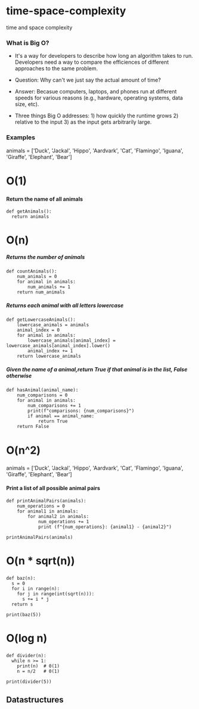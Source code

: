 # time-space-complexity
time and space complexity

### What is Big O?

- It's a way for developers to describe how long an algorithm takes to run.  Developers need a way to compare the efficiences of different approaches to the same problem.

- Question: Why can't we just say the actual amount of time?  
- Answer: Becasue computers, laptops, and phones run at different speeds for various reasons (e.g., hardware, operating systems, data size, etc).
- Three things Big O addresses: 1) how quickly the runtime grows 2) relative to the input 3) as the input gets arbitrarily large.


### Examples
  
animals = ['Duck', 'Jackal', 'Hippo', 'Aardvark', 'Cat', 'Flamingo', 'Iguana', 'Giraffe', 'Elephant', 'Bear']

###
# O(1)
###
#### Return the name of all animals
```
def getAnimals():
  return animals
```
####
# O(n)
####
##### Returns the number of animals
```
def countAnimals():
    num_animals = 0
    for animal in animals:
        num_animals += 1
    return num_animals
```
##### Returns each animal with all letters lowercase
```
def getLowercaseAnimals():
    lowercase_animals = animals
    animal_index = 0
    for animal in animals:
        lowercase_animals[animal_index] = lowercase_animals[animal_index].lower()
        animal_index += 1
    return lowercase_animals
```
##### Given the name of a animal,return True if that animal is in the list, False otherwise
```
def hasAnimal(animal_name):
    num_comparisons = 0
    for animal in animals:
        num_comparisons += 1
        print(f"comparisons: {num_comparisons}")
        if animal == animal_name:
            return True
    return False
```


###
# O(n^2)
###
animals = ['Duck', 'Jackal', 'Hippo', 'Aardvark', 'Cat', 'Flamingo', 'Iguana', 'Giraffe', 'Elephant', 'Bear']

#### Print a list of all possible animal pairs
```
def printAnimalPairs(animals):
    num_operations = 0
    for animal1 in animals:
        for animal2 in animals:
            num_operations += 1
            print (f"{num_operations}: {animal1} - {animal2}")

printAnimalPairs(animals)
```

###
# O(n * sqrt(n))
###
```
def baz(n):
  s = 0
  for i in range(n):
    for j in range(int(sqrt(n))):
      s += i * j
  return s

print(baz(5))
```

###
# O(log n)
###
```
def divider(n):
  while n >= 1:
    print(n)  # 0(1)
    n = n/2   # 0(1)

print(divider(5))
```

## Datastructures


